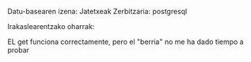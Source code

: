 
Datu-basearen izena: Jatetxeak
Zerbitzaria: postgresql

Irakaslearentzako oharrak:

EL get funciona correctamente, pero el "berria" no me ha dado tiempo a probar